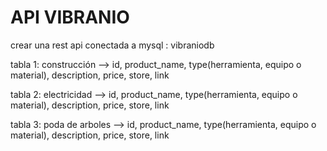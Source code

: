 # API VIBRANIO

crear una rest api conectada a mysql : vibraniodb

tabla 1: construcción -->
    id, product_name, type(herramienta, equipo o material), description, price, store, link

tabla 2: electricidad -->
    id, product_name, type(herramienta, equipo o material), description, price, store, link

tabla 3: poda de arboles -->
    id, product_name, type(herramienta, equipo o material), description, price, store, link
